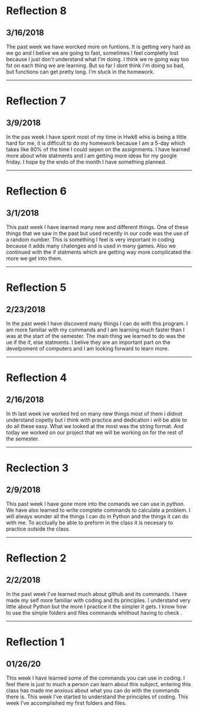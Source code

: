# Reflection 8

## 3/16/2018

The past week we have worcked more on funtions. It is getting very hard as we go and I 
belive we are going to fast, sometimes I feel completly lost because I just don't understand
what I'm doing. I think we re going way too fst on each thing we are learning. But so far 
I dont think I'm doing so bad, but functions can get pretty long. I'm stuck in the homework.
 
---

# Reflection 7

## 3/9/2018

In the pas week I have spent most of my time in Hwk6 whis is being a little hard for me,
it is difficult to do my homework because I am a 5-day which takes like 80% of the time I 
could sepen on the assignments. I have learned more about whle statments and I am getting 
more ideas for my google friday. I hope by the endo of the month I have something planned.

---

# Reflection 6

## 3/1/2018

This past week I have learned many new and different things. One of these things that we
saw in the past but used recently in our code was the use of a random number. This is 
something I feel is very important in coding because it adds many chalenges and is used
in many games. Also we continued with the if statments which are getting way more complicated
the more we get into them.

---

# Reflection 5

## 2/23/2018

In the past week I have discoverd many things I can do with this program. I am more familiar
with my commands and I am learning much faster than I was at the start of the semester.
The main thing we learned to do was the ue if the if, else statments. I belive they are 
an important part on the develpoment of computers and I am looking forward to learn more.

---

# Reflection 4

## 2/16/2018

In th last week ive worked hrd on many new things most of them i didnot understand copetly
but i think with practice and dedication i will be able to do all these easy.
What we looked at the most was the string format.
And today we worked on our project that we will be working on for the rest of the semester.

---

# Reclection 3

## 2/9/2018

This past week I have gone more into the comands we can use in python.
We have also learned to write complete commands to calculate a problem.
I will always wonder all the things I can do in Python and the things it can do with me.
To acctually be able to preform in the class it is necesary to practice outside the class. 

---

# Reflection 2

## 2/2/2018

In the past week I've learned much about github and its commands.
I have made my self more familiar with coding and its principles.
I understand very little about Python but the more I practice it the simpler it gets.
I know how to use the simple folders and files commands whithout having to check .

---

# Reflection 1

## 01/26/20

This week I have learned some of the commands you can use in coding.
I feel there is just to much a person can learn about this subject, entering this class has made me anxious about what you can do with the commands there is. 
This week I’ve started to understand the principles of coding.
This week I’ve accomplished my first folders and files.




